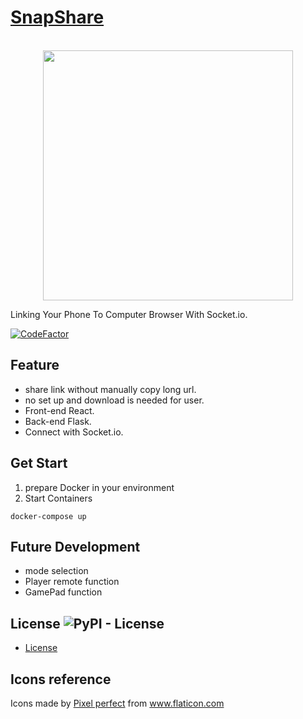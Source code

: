# [SnapShare](https://snapshare.link)
<p align="center">
    <br>
    <img src="https://raw.githubusercontent.com/voidful/SnapShare/master/website/public/logo512.png" width="400"/>
    <br>
</p>
Linking Your Phone To Computer Browser With Socket.io. 

[![CodeFactor](https://www.codefactor.io/repository/github/voidful/snapshare/badge)](https://www.codefactor.io/repository/github/voidful/snapshare)

## Feature
- share link without manually copy long url.
- no set up and download is needed for user.
- Front-end React.
- Back-end  Flask.
- Connect with Socket.io.

## Get Start
1. prepare Docker in your environment
2. Start Containers
```
docker-compose up
```

## Future Development
- mode selection
- Player remote function
- GamePad function

## License ![PyPI - License](https://img.shields.io/github/license/voidful/SnapShare)

* [License](https://github.com/voidful/SnapShare/blob/master/LICENSE)

## Icons reference
<div>Icons made by <a href="https://icon54.com/" title="Pixel perfect">Pixel perfect</a> from <a href="https://www.flaticon.com/" title="Flaticon">www.flaticon.com</a></div>
